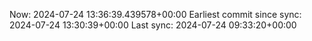 Now: 2024-07-24 13:36:39.439578+00:00 Earliest commit since sync: 2024-07-24 13:30:39+00:00 Last sync: 2024-07-24 09:33:20+00:00
